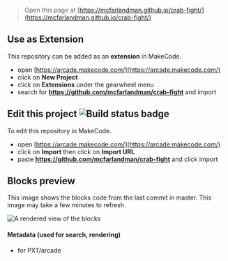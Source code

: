  


> Open this page at [https://mcfarlandman.github.io/crab-fight/](https://mcfarlandman.github.io/crab-fight/)

## Use as Extension

This repository can be added as an **extension** in MakeCode.

* open [https://arcade.makecode.com/](https://arcade.makecode.com/)
* click on **New Project**
* click on **Extensions** under the gearwheel menu
* search for **https://github.com/mcfarlandman/crab-fight** and import

## Edit this project ![Build status badge](https://github.com/mcfarlandman/crab-fight/workflows/MakeCode/badge.svg)

To edit this repository in MakeCode.

* open [https://arcade.makecode.com/](https://arcade.makecode.com/)
* click on **Import** then click on **Import URL**
* paste **https://github.com/mcfarlandman/crab-fight** and click import

## Blocks preview

This image shows the blocks code from the last commit in master.
This image may take a few minutes to refresh.

![A rendered view of the blocks](https://github.com/mcfarlandman/crab-fight/raw/master/.github/makecode/blocks.png)

#### Metadata (used for search, rendering)

* for PXT/arcade
<script src="https://makecode.com/gh-pages-embed.js"></script><script>makeCodeRender("{{ site.makecode.home_url }}", "{{ site.github.owner_name }}/{{ site.github.repository_name }}");</script>
